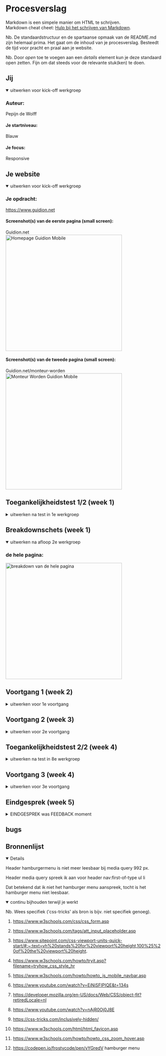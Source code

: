 # Procesverslag
Markdown is een simpele manier om HTML te schrijven.  
Markdown cheat cheet: [Hulp bij het schrijven van Markdown](https://github.com/adam-p/markdown-here/wiki/Markdown-Cheatsheet).

Nb. De standaardstructuur en de spartaanse opmaak van de README.md zijn helemaal prima. Het gaat om de inhoud van je procesverslag. Besteedt de tijd voor pracht en praal aan je website.

Nb. Door *open* toe te voegen aan een *details* element kun je deze standaard open zetten. Fijn om dat steeds voor de relevante stuk(ken) te doen.





## Jij

<details open>
  <summary>uitwerken voor kick-off werkgroep</summary>

  ### Auteur:
 Pepijn de Wolff

  #### Je startniveau:
  Blauw

  #### Je focus:
  Responsive
 
</details>





## Je website

<details open>
  <summary>uitwerken voor kick-off werkgroep</summary>

  ### Je opdracht:
  https://www.guidion.net

  #### Screenshot(s) van de eerste pagina (small screen): 
  Guidion.net  
  <img src="readme-images/screenshot_website_Guidion.png" width="375px" alt="Homepage Guidion Mobile">

  #### Screenshot(s) van de tweede pagina (small screen):
  Guidion.net/monteur-worden 
  <img src="readme-images/screenshot_website_Guidion2.png" width="375px" alt="Monteur Worden Guidion Mobile">
 
</details>



## Toegankelijkheidstest 1/2 (week 1)

<details>
  <summary>uitwerken na test in 1e werkgroep</summary>

  ### Bevindingen
  Lijst met je bevindingen die in de test naar voren kwamen:

  #### Screenreader
Werkt goed, alles wordt gelezen door screenreader


  #### Muis en Toetsenbord 
Werkt


  #### Motoriek (shocks, elastiekjes)
NVT


  #### Visueel (brillen, contrast, kleurenblind, dark/light). 
NVT

</details>



## Breakdownschets (week 1)

<details open>
  <summary>uitwerken na afloop 2e werkgroep</summary>

  ### de hele pagina: 
  <img src="readme-images/breakdownschets.png" width="375px" alt="breakdown van de hele pagina">



</details>





## Voortgang 1 (week 2)

<details>
  <summary>uitwerken voor 1e voortgang</summary>

  ### Stand van zaken
  hier dit ging goed & dit was lastig (neem ook screenshots op van delen van je website en code)


  ### Agenda voor meeting
  samen met je groepje opstellen

  | Pepijn     | student 2          | student 3    | student 4        |
  | ---            | ---                | ---          | ---              |



  ### Verslag van meeting
Bekeken door Quinten

- HTML was semantisch geschreven
- Opzoeken andere elementen ipv div's

</details>





## Voortgang 2 (week 3)

<details>
  <summary>uitwerken voor 2e voortgang</summary>

  ### Stand van zaken
Loop achter met groot deel ivm minor, moet nog beginnen met CSS


  ### Agenda voor meeting
  samen met je groepje opstellen

  | Pepijn     | student 2          | student 3    | student 4        |
  | ---            | ---                | ---          | ---              |



  ### Verslag van meeting
Ben opnieuw begonnen met website. Wat ik tot nu toe heb staan is helemaal goed. 
- Blocknote ipv P voor quotes op website
- Mag gebruik maken van DIV als het echt niet anders kan.



</details>





## Toegankelijkheidstest 2/2 (week 4)

<details>
  <summary>uitwerken na test in 8e werkgroep</summary>

  ### Bevindingen
  Lijst met je bevindingen die in de test naar voren kwamen (geef ook aan wat er verbeterd is):

  #### Screenreader
  Hier korte omschrijving (met indien nodig afbeeldingen)

  Hier een omschrijving van hoe het opgelost kan worden (met indien nodig afbeeldingen)


  #### Muis en Toetsenbord 
  Hier korte omschrijving (met indien nodig afbeeldingen)

  Hier een omschrijving van hoe het opgelost kan worden (met indien nodig afbeeldingen)


  #### Motoriek (shocks, elastiekjes)
  Hier korte omschrijving (met indien nodig afbeeldingen)

  Hier een omschrijving van hoe het opgelost kan worden (met indien nodig afbeeldingen)


  #### Visueel (brillen, contrast, kleurenblind, dark/light). 
  Hier korte omschrijving (met indien nodig afbeeldingen)

  Hier een omschrijving van hoe het opgelost kan worden (met indien nodig afbeeldingen)

</details>





## Voortgang 3 (week 4)

<details>
  <summary>uitwerken voor 3e voortgang</summary>

  ### Stand van zaken
NVT was ziek



</details>





## Eindgesprek (week 5)

<details>
  <summary>EINDGESPREK was FEEDBACK moment</summary>

  ### Je uitkomst




  ### Dit ging goed/Heb ik geleerd: 




  ### Dit was lastig/Is niet gelukt:



</details>



## bugs 


## Bronnenlijst

<details open> 

Header hamburgermenu is niet meer leesbaar bij media query 992 px. 

Header media query spreek ik aan voor header nav:first-of-type ul li 

Dat betekend dat ik niet het hamburger menu aanspreek, tocht is het hamburger menu niet leesbaar.

</details>

<details open>
  <summary>continu bijhouden terwijl je werkt</summary>

  Nb. Wees specifiek ('css-tricks' als bron is bijv. niet specifiek genoeg).

  1. https://www.w3schools.com/css/css_form.asp
  2. https://www.w3schools.com/tags/att_input_placeholder.asp
  3. https://www.sitepoint.com/css-viewport-units-quick-start/#:~:text=vh%20stands%20for%20viewport%20height,100%25%20of%20the%20viewport%20height.
  4. https://www.w3schools.com/howto/tryit.asp?filename=tryhow_css_style_hr
  5. https://www.w3schools.com/howto/howto_js_mobile_navbar.asp
  6. https://www.youtube.com/watch?v=EiNiSFIPIQE&t=134s
  7. https://developer.mozilla.org/en-US/docs/Web/CSS/object-fit?retiredLocale=nl
  8. https://www.youtube.com/watch?v=nAjR0Oj0J8E
  9. https://css-tricks.com/inclusively-hidden/
  10. https://www.w3schools.com/html/html_favicon.asp
  11. https://www.w3schools.com/howto/howto_css_zoom_hover.asp

  12. https://codepen.io/frostycode/pen/vYGredV hamburger menu


</details>